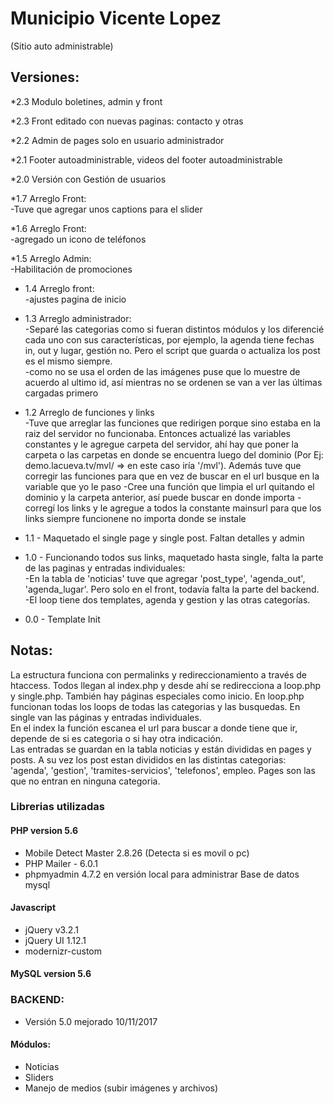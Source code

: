 # Municipio Vicente Lopez
(Sitio auto administrable)

## Versiones:
*2.3 Modulo boletines, admin y front  

*2.3 Front editado con nuevas paginas: contacto y otras  

*2.2 Admin de pages solo en usuario administrador  

*2.1 Footer autoadministrable, videos del footer autoadministrable  

*2.0 Versión con Gestión de usuarios

*1.7 Arreglo Front:  
-Tuve que agregar unos captions para el slider

*1.6 Arreglo Front:  
-agregado un icono de teléfonos  

*1.5 Arreglo Admin:  
-Habilitación de promociones  

* 1.4 Arreglo front:  
-ajustes pagina de inicio  

* 1.3 Arreglo administrador:  
-Separé las categorias como si fueran distintos módulos y los diferencié cada uno con sus características, por ejemplo, la agenda tiene fechas in, out y lugar, gestión no. Pero el script que guarda o actualiza los post es el mismo siempre.  
-como no se usa el orden de las imágenes puse que lo muestre de acuerdo al ultimo id, así mientras no se ordenen se van a ver las últimas cargadas primero  
* 1.2 Arreglo de funciones y links  
-Tuve que arreglar las funciones que redirigen porque sino estaba en la raiz del servidor no funcionaba. Entonces actualizé las variables constantes y le agregue carpeta del servidor, ahí hay que poner la carpeta o las carpetas en donde se encuentra luego del dominio (Por Ej: demo.lacueva.tv/mvl/ => en este caso iría '/mvl'). Además tuve que corregir las funciones para que en vez de buscar en el url busque en la variable que yo le paso
-Cree una función que limpia el url quitando el dominio y la carpeta anterior, así puede buscar en donde importa
-corregí los links y le agregue a todos la constante mainsurl para que los links siempre funcionene no importa donde se instale

* 1.1 - Maquetado el single page y single post. Faltan detalles y admin

* 1.0 - Funcionando todos sus links, maquetado hasta single, falta la parte de las paginas y entradas individuales:  
-En la tabla de 'noticias' tuve que agregar 'post_type', 'agenda_out', 'agenda_lugar'. Pero solo en el front, todavía falta la parte del backend.  
-El loop tiene dos templates, agenda y gestion y las otras categorías.  

* 0.0 - Template Init

## Notas:
La estructura funciona con permalinks y redireccionamiento a través de htaccess.
Todos llegan al index.php y desde ahí se redirecciona a loop.php y single.php. También hay páginas especiales como inicio. En loop.php funcionan todas los loops de todas las categorias y las busquedas. En single van las páginas y entradas individuales.  
En el index la función escanea el url para buscar a donde tiene que ir, depende de si es categoria o si hay otra indicación.  
Las entradas se guardan en la tabla noticias y están divididas en pages y posts. A su vez los post estan divididos en las distintas categorias: 'agenda', 'gestion', 'tramites-servicios', 'telefonos', empleo. Pages son las que no entran en ninguna categoria.  

### Librerias utilizadas

#### PHP version 5.6
* Mobile Detect Master 2.8.26 (Detecta si es movil o pc)
* PHP Mailer - 6.0.1
* phpmyadmin 4.7.2 en versión local para administrar Base de datos mysql

#### Javascript
* jQuery v3.2.1
* jQuery UI 1.12.1
* modernizr-custom

#### MySQL version 5.6


### BACKEND:
* Versión 5.0 mejorado 10/11/2017

#### Módulos:
* Noticias
* Sliders
* Manejo de medios (subir imágenes y archivos)
